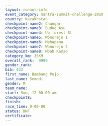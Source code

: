 ```yaml
---
layout: runner-info 
event_category: mantra-summit-challenge-2019 
country: Kazakhstan
checkpoint-name2: Changar
checkpoint-name3: Budug Asu
checkpoint-name4: Ub forest St
checkpoint-name5: Wonorejo 1
checkpoint-name6: Mahapena
checkpoint-name7: Wonorejo 2
checkpoint-name8: Mbah Kamad
category_km: 35KM 
overall_rank:  9999
gender_rank: 
bib: 432
first_name: Bambang Pujo
last_name: Semedi
gender: M
team_name: 
start: Sun, 12-00-00 am
checkpoint8: 
finish: 
race_time: 0-00-00
status: DNF
certificate: 
---
```

